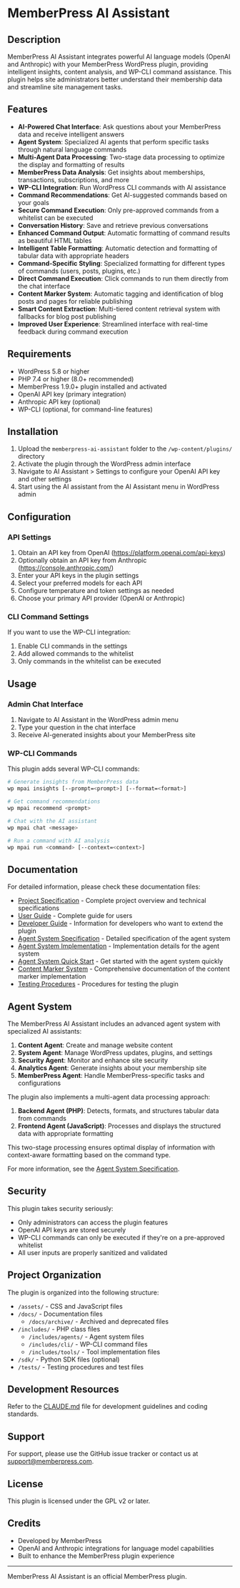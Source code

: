 # MemberPress AI Assistant

## Description

MemberPress AI Assistant integrates powerful AI language models (OpenAI and Anthropic) with your MemberPress WordPress plugin, providing intelligent insights, content analysis, and WP-CLI command assistance. This plugin helps site administrators better understand their membership data and streamline site management tasks.

## Features

- **AI-Powered Chat Interface**: Ask questions about your MemberPress data and receive intelligent answers
- **Agent System**: Specialized AI agents that perform specific tasks through natural language commands
- **Multi-Agent Data Processing**: Two-stage data processing to optimize the display and formatting of results
- **MemberPress Data Analysis**: Get insights about memberships, transactions, subscriptions, and more
- **WP-CLI Integration**: Run WordPress CLI commands with AI assistance
- **Command Recommendations**: Get AI-suggested commands based on your goals
- **Secure Command Execution**: Only pre-approved commands from a whitelist can be executed
- **Conversation History**: Save and retrieve previous conversations
- **Enhanced Command Output**: Automatic formatting of command results as beautiful HTML tables
- **Intelligent Table Formatting**: Automatic detection and formatting of tabular data with appropriate headers
- **Command-Specific Styling**: Specialized formatting for different types of commands (users, posts, plugins, etc.)
- **Direct Command Execution**: Click commands to run them directly from the chat interface
- **Content Marker System**: Automatic tagging and identification of blog posts and pages for reliable publishing
- **Smart Content Extraction**: Multi-tiered content retrieval system with fallbacks for blog post publishing
- **Improved User Experience**: Streamlined interface with real-time feedback during command execution

## Requirements

- WordPress 5.8 or higher
- PHP 7.4 or higher (8.0+ recommended)
- MemberPress 1.9.0+ plugin installed and activated
- OpenAI API key (primary integration)
- Anthropic API key (optional)
- WP-CLI (optional, for command-line features)

## Installation

1. Upload the `memberpress-ai-assistant` folder to the `/wp-content/plugins/` directory
2. Activate the plugin through the WordPress admin interface
3. Navigate to AI Assistant > Settings to configure your OpenAI API key and other settings
4. Start using the AI assistant from the AI Assistant menu in WordPress admin

## Configuration

### API Settings

1. Obtain an API key from OpenAI (https://platform.openai.com/api-keys)
2. Optionally obtain an API key from Anthropic (https://console.anthropic.com/)
3. Enter your API keys in the plugin settings
4. Select your preferred models for each API
5. Configure temperature and token settings as needed
6. Choose your primary API provider (OpenAI or Anthropic)

### CLI Command Settings

If you want to use the WP-CLI integration:

1. Enable CLI commands in the settings
2. Add allowed commands to the whitelist
3. Only commands in the whitelist can be executed

## Usage

### Admin Chat Interface

1. Navigate to AI Assistant in the WordPress admin menu
2. Type your question in the chat interface
3. Receive AI-generated insights about your MemberPress site

### WP-CLI Commands

This plugin adds several WP-CLI commands:

```bash
# Generate insights from MemberPress data
wp mpai insights [--prompt=<prompt>] [--format=<format>]

# Get command recommendations
wp mpai recommend <prompt>

# Chat with the AI assistant
wp mpai chat <message>

# Run a command with AI analysis
wp mpai run <command> [--context=<context>]
```

## Documentation

For detailed information, please check these documentation files:

- [Project Specification](docs/project-specification.md) - Complete project overview and technical specifications
- [User Guide](docs/user-guide.md) - Complete guide for users
- [Developer Guide](docs/developer-guide.md) - Information for developers who want to extend the plugin
- [Agent System Specification](docs/agent-system-spec.md) - Detailed specification of the agent system
- [Agent System Implementation](docs/agent-system-implementation.md) - Implementation details for the agent system
- [Agent System Quick Start](docs/agent-system-quickstart.md) - Get started with the agent system quickly
- [Content Marker System](CONTENT_MARKER_SYSTEM.md) - Comprehensive documentation of the content marker implementation
- [Testing Procedures](tests/test-procedures.md) - Procedures for testing the plugin

## Agent System

The MemberPress AI Assistant includes an advanced agent system with specialized AI assistants:

1. **Content Agent**: Create and manage website content
2. **System Agent**: Manage WordPress updates, plugins, and settings
3. **Security Agent**: Monitor and enhance site security 
4. **Analytics Agent**: Generate insights about your membership site
5. **MemberPress Agent**: Handle MemberPress-specific tasks and configurations

The plugin also implements a multi-agent data processing approach:

1. **Backend Agent (PHP)**: Detects, formats, and structures tabular data from commands
2. **Frontend Agent (JavaScript)**: Processes and displays the structured data with appropriate formatting

This two-stage processing ensures optimal display of information with context-aware formatting based on the command type.

For more information, see the [Agent System Specification](docs/agent-system-spec.md).

## Security

This plugin takes security seriously:

- Only administrators can access the plugin features
- OpenAI API keys are stored securely
- WP-CLI commands can only be executed if they're on a pre-approved whitelist
- All user inputs are properly sanitized and validated

## Project Organization

The plugin is organized into the following structure:

- `/assets/` - CSS and JavaScript files
- `/docs/` - Documentation files
  - `/docs/archive/` - Archived and deprecated files
- `/includes/` - PHP class files
  - `/includes/agents/` - Agent system files
  - `/includes/cli/` - WP-CLI command files
  - `/includes/tools/` - Tool implementation files
- `/sdk/` - Python SDK files (optional)
- `/tests/` - Testing procedures and test files

## Development Resources

Refer to the [CLAUDE.md](./CLAUDE.md) file for development guidelines and coding standards.

## Support

For support, please use the GitHub issue tracker or contact us at [support@memberpress.com](mailto:support@memberpress.com).

## License

This plugin is licensed under the GPL v2 or later.

## Credits

- Developed by MemberPress
- OpenAI and Anthropic integrations for language model capabilities
- Built to enhance the MemberPress plugin experience

---

MemberPress AI Assistant is an official MemberPress plugin.